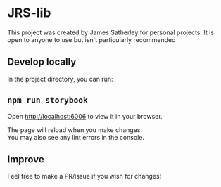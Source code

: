 # JRS-lib

This project was created by James Satherley for personal projects. It is open to anyone to use but isn't particularly recommended

## Develop locally

In the project directory, you can run:

## `npm run storybook`

Open [http://localhost:6006](http://localhost:6006) to view it in your browser.

The page will reload when you make changes.\
You may also see any lint errors in the console.

## Improve

Feel free to make a PR/issue if you wish for changes!
